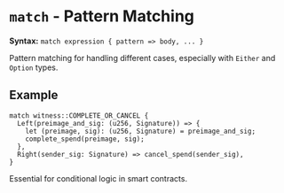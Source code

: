 # `match` - Pattern Matching

**Syntax:** `match expression { pattern => body, ... }`

Pattern matching for handling different cases, especially with `Either` and `Option` types.

## Example
```simplicity
match witness::COMPLETE_OR_CANCEL {
  Left(preimage_and_sig: (u256, Signature)) => {
    let (preimage, sig): (u256, Signature) = preimage_and_sig;
    complete_spend(preimage, sig);
  },
  Right(sender_sig: Signature) => cancel_spend(sender_sig),
}
```

Essential for conditional logic in smart contracts.
